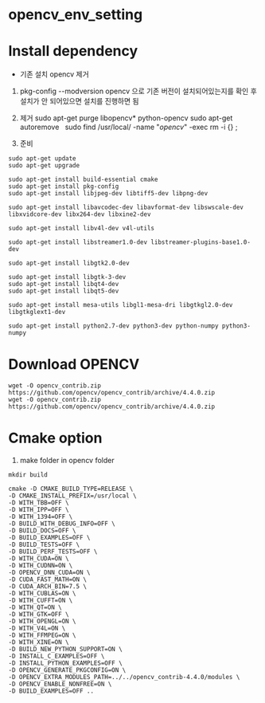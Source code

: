 # opencv_env_setting

# Install dependency
- 기존 설치 opencv 제거
1. pkg-config --modversion opencv
으로 기존 버전이 설치되어있는지를 확인 후 설치가 안 되어있으면 설치를 진행하면 됨
 
2. 제거
sudo apt-get purge libopencv* python-opencv
sudo apt-get autoremove
 
sudo find /usr/local/ -name "*opencv*" -exec rm -i {} \;


3. 준비

```
sudo apt-get update
sudo apt-get upgrade
 
sudo apt-get install build-essential cmake
sudo apt-get install pkg-config
sudo apt-get install libjpeg-dev libtiff5-dev libpng-dev
 
sudo apt-get install libavcodec-dev libavformat-dev libswscale-dev libxvidcore-dev libx264-dev libxine2-dev
 
sudo apt-get install libv4l-dev v4l-utils
 
sudo apt-get install libstreamer1.0-dev libstreamer-plugins-base1.0-dev
 
sudo apt-get install libgtk2.0-dev
 
sudo apt-get install libgtk-3-dev
sudo apt-get install libqt4-dev
sudo apt-get install libqt5-dev
 
sudo apt-get install mesa-utils libgl1-mesa-dri libgtkgl2.0-dev libgtkglext1-dev
 
sudo apt-get install python2.7-dev python3-dev python-numpy python3-numpy
```

# Download OPENCV
```
wget -O opencv_contrib.zip https://github.com/opencv/opencv_contrib/archive/4.4.0.zip
wget -O opencv_contrib.zip https://github.com/opencv/opencv_contrib/archive/4.4.0.zip
```

# Cmake option
1. make folder in opencv folder
```
mkdir build
```
```
cmake -D CMAKE_BUILD_TYPE=RELEASE \
-D CMAKE_INSTALL_PREFIX=/usr/local \
-D WITH_TBB=OFF \
-D WITH_IPP=OFF \
-D WITH_1394=OFF \
-D BUILD_WITH_DEBUG_INFO=OFF \
-D BUILD_DOCS=OFF \
-D BUILD_EXAMPLES=OFF \
-D BUILD_TESTS=OFF \
-D BUILD_PERF_TESTS=OFF \
-D WITH_CUDA=ON \
-D WITH_CUDNN=ON \
-D OPENCV_DNN_CUDA=ON \
-D CUDA_FAST_MATH=ON \
-D CUDA_ARCH_BIN=7.5 \
-D WITH_CUBLAS=ON \
-D WITH_CUFFT=ON \
-D WITH_QT=ON \
-D WITH_GTK=OFF \
-D WITH_OPENGL=ON \
-D WITH_V4L=ON \
-D WITH_FFMPEG=ON \
-D WITH_XINE=ON \
-D BUILD_NEW_PYTHON_SUPPORT=ON \
-D INSTALL_C_EXAMPLES=OFF \
-D INSTALL_PYTHON_EXAMPLES=OFF \
-D OPENCV_GENERATE_PKGCONFIG=ON \
-D OPENCV_EXTRA_MODULES_PATH=../../opencv_contrib-4.4.0/modules \
-D OPENCV_ENABLE_NONFREE=ON \
-D BUILD_EXAMPLES=OFF ..
```
